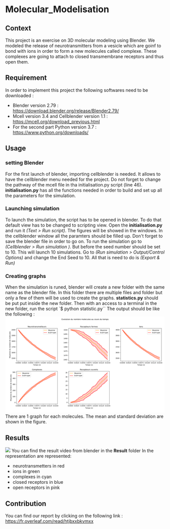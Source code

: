 # Molecular_Modelisation
## Context
This project is an exercise on 3D molecular modeling using Blender.
We modeled the release of neurotransmitters from a vesicle which are goinf to bond with ions in order to form a new molecules called complexe. These complexes are going to attach to closed transmembrane receptors and thus open them.

## Requirement
In order to implement this project the following softwares need to be downloaded :
* Blender version 2.79 : https://download.blender.org/release/Blender2.79/
* Mcell version 3.4 and  Cellblender version 1.1 : https://mcell.org/download_previous.html
* For the second part  Python version 3.7 : https://www.python.org/downloads/

## Usage
### setting Blender
For the first launch of blender, importing cellblender is needed. It allows to have the cellblender menu needed for the project.
Do not forget to change the pathway of the mcell file in tha initialisation.py script (line 46).
**initialisation.py** has all the functions needed in order to build and set up all the parameters for the simulation.

### Launching simulation
To launch the simulation, the script has to be opened in blender. To do that default view has to be changed to scripting view.
Open the **initialisation.py** and run it *(Text > Run script)*.
The figures will be showed in the windows. In the cellblender window all the paramters should be filled up.
Don't forget to save the blender file in order to go on.
To run the simulation go to *(Cellblender > Run simulation )*. But before the seed number should be set to 10. This will launch 10 simulations. Go to *(Run simulation > Output/Control Options)* and change the End Seed to 10.
All that is need to do is *(Export & Run)*

### Creating graphs
When the simulation is runed, blender will create a new folder with the same name as the blender file. In this folder there are multiple 
files and folder but only a few of them will be used to create the graphs.
**statistics.py** should be put put inside the new folder. 
Then with an access to a terminal in the new folder, run the script `$ python statistic.py``
The output should be like the following : 
![Alt text](Result/result_graph.png?raw=true "Title")
There are 1 graph for each molecules. The mean and standard deviation are shown in the figure.

## Results
![](./Result/result_gif.gif)
You can find the result video from blender in the **Result** folder
In the representation are represented:
* neurotransmetters in red
* ions in green 
* complexes in cyan 
* closed receptors in blue
* open receptors in pink

## Contribution 
You can find our report by clicking on the following link : https://fr.overleaf.com/read/htjbxxbkvmxx

